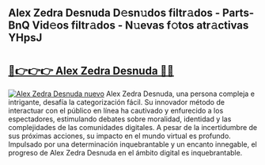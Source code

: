 ## Alex Zedra Desnuda D𝚎sn𝚞dos filtr𝚊dos - Parts-BnQ Vid𝚎os filtr𝚊dos - N𝚞evas f𝚘tos atr𝚊ctivas YHpsJ

# <h2><a href="http://mb0cq8.tromn.icu/?c=Alex+Zedra+Desnuda">🔗👉👉👉 Alex Zedra Desnuda 🔗🔗</a></h2>

[![Alex Zedra Desnuda nuevo](https://i.imgur.com/pEAQMta.gif)](http://mb0cq8.tromn.icu/?c=Alex+Zedra+Desnuda)
Alex Zedra Desnuda, una persona compleja e intrigante, desafía la categorización fácil. Su innovador método de interactuar con el público en línea ha cautivado y enfurecido a los espectadores, estimulando debates sobre moralidad, identidad y las complejidades de las comunidades digitales. A pesar de la incertidumbre de sus próximas acciones, su impacto en el mundo virtual es profundo. Impulsado por una determinación inquebrantable y un encanto innegable, el progreso de Alex Zedra Desnuda en el ámbito digital es inquebrantable.
